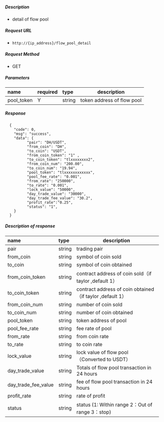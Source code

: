 ##### Description

- detail of flow pool

##### Request URL
- ` http://{ip_address}/flow_pool_detail  `

##### Request Method
- GET

##### Parameters

|name|required|type|description|
|:----    |:---|:----- |-----   |
|pool_token |Y  |string |token address of flow pool   |

##### Response

```
  {
    "code": 0,
	"msg": "success",
    "data": {
     	  "pair": "DH/USDT",
          "from_coin": "DH",
          "to_coin": "USDT",
          "from_coin_token": "1" ,
          "to_coin_token": "tlxxxxxxxx2",
          "from_coin_num": "200.00",
          "to_coin_num": "19.94",
		  "pool_token": "tlxxxxxxxxxxxx",
          "pool_fee_rate": "0.001",
		  "from_rate": "250000",
		  "to_rate": "0.001",
		  "lock_value": "50000",
		  "day_trade_value": "30000",
		  "day_trade_fee_value": "30.2",
		  "profit_rate":"0.25",
		  "status": "1",
    }
  }
```

##### Description of response

|name|type|description|
|:-----  |:-----|-----                           |
|pair |string   |trading pair  |
|from_coin |string   |symbol of coin sold  |
|to_coin |string   |symbol of coin obtained  |
|from_coin_token |string   |contract address of coin sold（if taylor ,default 1）  |
|to_coin_token |string   |contract address of coin obtained （if taylor ,default 1） |
|from_coin_num |string   |number of coin sold  |
|to_coin_num |string   |number of coin obtained  |
|pool_token |string   |token address of pool  |
|pool_fee_rate |string   |fee rate of pool |
|from_rate |string   |from coin rate |
|to_rate |string   |to coin rate |
|lock_value |string   |lock value of flow pool（Converted to USDT） |
|day_trade_value |string   |Totals of flow pool transaction in 24 hours  |
|day_trade_fee_value |string   |fee of flow pool transaction in 24 hours |
|profit_rate |string | rate of profit |
|status |string   |status (1: Within range  2：Out of range  3：stop) |




